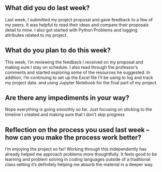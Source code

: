 ## What did you do last week?
Last week, I submitted my project proposal and gave feedback to a few of my peers. It was helpful to read their ideas and compare their proposals detail to mine. I also got started with Python Problems and logging attributes related to my project.

## What do you plan to do this week?
This week, I’m reviewing the feedback I received on my proposal and making sure I stay on schedule. I also read through the professor’s comments and started exploring some of the resources he suggested. In addition, I’m continuing to set up the Excel file I’ll be using to log and track my project data. and using Jupyter Notebook for the final part of my project.

## Are there any impediments in your way?
Nope everything is going smoothly so far. Just focusing on sticking to the timeline I created and making sure that I don't skip progress

## Reflection on the process you used last week – how can you make the process work better?
I’m enjoying the project so far! Working through this independently has already helped me approach problems more thoughtfully. It feels good to be learning and problem solving in coding languages outside of a traditional class setting it’s definitely helping me absorb the material in a deeper way.

